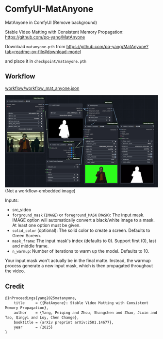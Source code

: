 # ComfyUI-MatAnyone

MatAnyone in ComfyUI (Remove background)

Stable Video Matting with Consistent Memory Propagation: <https://github.com/pq-yang/MatAnyone>

Download `matanyone.pth` from <https://github.com/pq-yang/MatAnyone?tab=readme-ov-file#download-model>

and place it in `checkpoint/matanyone.pth`

## Workflow

[workflow/workflow_mat_anyone.json](workflow/workflow_mat_anyone.json)

![matanyone_example](workflow/mat_anyone_preview.png)
(Not a workflow-embedded image)

Inputs:

- src_video
- `forground_mask` (`IMAGE`) or `foreground_MASK` (`MASK`): The input mask. IMAGE option will automatically convert a black/white image to a mask. At least one option must be given.
- `solid_color` (optional): The solid color to create a screen. Defaults to Green Screen.
- `mask_frame`: The input mask's index (defaults to 0). Support first (0), last and middle frame.
- `n_warmup`: Number of iterations to warm up the model. Defaults to 10.

Your input mask won't actually be in the final matte. Instead, the warmup process generate a new input mask, which is then propagated throughout the video.

## Credit

```cite
@InProceedings{yang2025matanyone,
    title     = {{MatAnyone}: Stable Video Matting with Consistent Memory Propagation},
    author    = {Yang, Peiqing and Zhou, Shangchen and Zhao, Jixin and Tao, Qingyi and Loy, Chen Change},
    booktitle = {arXiv preprint arXiv:2501.14677},
    year      = {2025}
}
```
